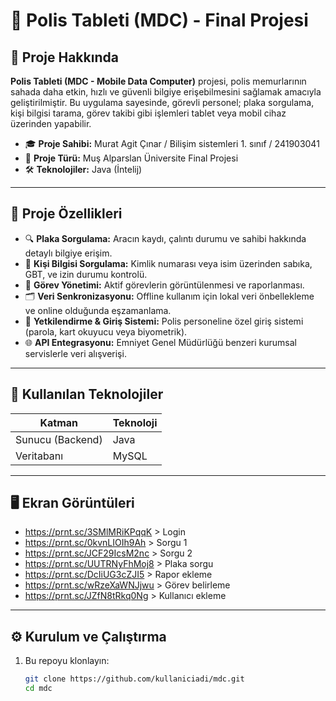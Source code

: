 # 🚓 Polis Tableti (MDC) - Final Projesi

## 📌 Proje Hakkında

**Polis Tableti (MDC - Mobile Data Computer)** projesi, polis memurlarının sahada daha etkin, hızlı ve güvenli bilgiye erişebilmesini sağlamak amacıyla geliştirilmiştir. Bu uygulama sayesinde, görevli personel; plaka sorgulama, kişi bilgisi tarama, görev takibi gibi işlemleri tablet veya mobil cihaz üzerinden yapabilir.

- 🎓 **Proje Sahibi:** Murat Agit Çınar  /  Bilişim sistemleri 1. sınıf  / 241903041
- 📅 **Proje Türü:** Muş Alparslan Üniversite Final Projesi  
- 🛠️ **Teknolojiler:** Java (İntelij)

---

## 🎯 Proje Özellikleri

- 🔍 **Plaka Sorgulama:** Aracın kaydı, çalıntı durumu ve sahibi hakkında detaylı bilgiye erişim.
- 👤 **Kişi Bilgisi Sorgulama:** Kimlik numarası veya isim üzerinden sabıka, GBT, ve izin durumu kontrolü.
- 📍 **Görev Yönetimi:** Aktif görevlerin görüntülenmesi ve raporlanması.
- 🗂️ **Veri Senkronizasyonu:** Offline kullanım için lokal veri önbellekleme ve online olduğunda eşzamanlama.
- 🔐 **Yetkilendirme & Giriş Sistemi:** Polis personeline özel giriş sistemi (parola, kart okuyucu veya biyometrik).
- 🌐 **API Entegrasyonu:** Emniyet Genel Müdürlüğü benzeri kurumsal servislerle veri alışverişi.

---

## 🧱 Kullanılan Teknolojiler

| Katman             | Teknoloji             |
|--------------------|------------------------|
| Sunucu (Backend)   | Java                   |
| Veritabanı         | MySQL                  |

---

## 🖥️ Ekran Görüntüleri

- https://prnt.sc/3SMlMRiKPqqK > Login
- https://prnt.sc/0kvnLIOIh9Ah > Sorgu 1
- https://prnt.sc/JCF29IcsM2nc > Sorgu 2
- https://prnt.sc/UUTRNyFhMoj8 > Plaka sorgu
- https://prnt.sc/DcIiUG3cZJI5 > Rapor ekleme
- https://prnt.sc/wRzeXaWNJjwu > Görev belirleme
- https://prnt.sc/JZfN8tRkq0Ng > Kullanıcı ekleme




---

## ⚙️ Kurulum ve Çalıştırma

1. Bu repoyu klonlayın:
   ```bash
   git clone https://github.com/kullaniciadi/mdc.git
   cd mdc
